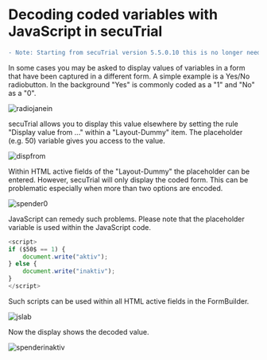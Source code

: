 # Decoding coded variables with JavaScript in secuTrial 

```diff
- Note: Starting from secuTrial version 5.5.0.10 this is no longer needed.
```

In some cases you may be asked to display values of variables in a form that have been
captured in a different form. A simple example is a Yes/No radiobutton. 
In the background "Yes" is commonly coded as a "1" and "No" as a "0".

![radiojanein](https://github.com/SwissClinicalTrialOrganisation/DM_secuTrial_recipes/blob/master/decode_display_variables/fig/yes_no.png "radiojanein")

secuTrial allows you to display this value elsewhere by setting the rule "Display value from ..."
within a "Layout-Dummy" item. The placeholder (e.g. $50$) variable gives you access to the value. 

![dispfrom](https://github.com/SwissClinicalTrialOrganisation/DM_secuTrial_recipes/blob/master/decode_display_variables/fig/display_from.png "dispfrom")

Within HTML active fields of the "Layout-Dummy" the placeholder can be entered.
However, secuTrial will only display the coded form. This can be problematic especially when more than two options are encoded.

![spender0](https://github.com/SwissClinicalTrialOrganisation/DM_secuTrial_recipes/blob/master/decode_display_variables/fig/spender0.png "spender0")

JavaScript can remedy such problems. Please note that the placeholder variable is used within the JavaScript code.

```javascript
<script>
if ($50$ == 1) { 
    document.write("aktiv"); 
} else { 
    document.write("inaktiv"); 
} 
</script>
```

Such scripts can be used within all HTML active fields in the FormBuilder.

![jslab](https://github.com/SwissClinicalTrialOrganisation/DM_secuTrial_recipes/blob/master/decode_display_variables/fig/javascript_label.png "jslab")

Now the display shows the decoded value.

![spenderinaktiv](https://github.com/SwissClinicalTrialOrganisation/DM_secuTrial_recipes/blob/master/decode_display_variables/fig/spenderinaktiv.png "spenderinaktiv")
 

